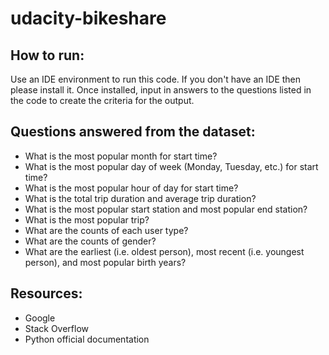 # udacity-bikeshare

## How to run:
Use an IDE environment to run this code. If you don't have an IDE then please install it. Once installed, input in answers to the questions listed in the code to create the criteria for the output.

## Questions answered from the dataset:

* What is the most popular month for start time?
* What is the most popular day of week (Monday, Tuesday, etc.) for start time?
* What is the most popular hour of day for start time?
* What is the total trip duration and average trip duration?
* What is the most popular start station and most popular end station?
* What is the most popular trip?
* What are the counts of each user type?
* What are the counts of gender?
* What are the earliest (i.e. oldest person), most recent (i.e. youngest person), and most popular birth years?

## Resources:
* Google
* Stack Overflow
* Python official documentation
